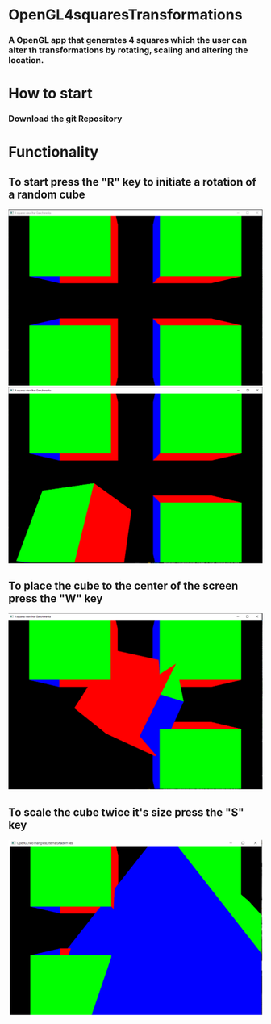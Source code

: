 # OpenGL4squaresTransformations
### A OpenGL app that generates 4 squares which the user can alter th transformations by rotating, scaling and altering the location.
# How to start 
### Download the git Repository
# Functionality
## To start press the "R" key to initiate a rotation of a random cube
![SCREENSHOT](https://github.com/igorganch/OpenGL4squaresTransformations/blob/main/Normal.PNG)
![SCREENSHOT](https://github.com/igorganch/OpenGL4squaresTransformations/blob/main/RkeyPressed.PNG)
## To place the cube to the center of the screen press the "W" key
![SCREENSHOT](https://github.com/igorganch/OpenGL4squaresTransformations/blob/main/WkeyPressed.PNG)
## To scale the cube twice it's size press the "S" key
![SCREENSHOT](https://github.com/igorganch/OpenGL4squaresTransformations/blob/main/SkeyPressed.PNG)


